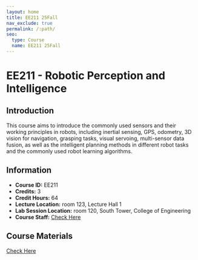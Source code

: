 ```yaml
---
layout: home
title: EE211 25Fall
nav_exclude: true
permalink: /:path/
seo:
  type: Course
  name: EE211 25Fall
---
```


# EE211 - Robotic Perception and Intelligence

## Introduction

This course aims to introduce the commonly used sensors and their working principles in robots, including inertial sensing, GPS, odometry, 3D vision for navigation, grasping tasks, visual servoing, multi-sensor data fusion, as well as the intelligent planning methods in different robot tasks and the commonly used robot learning algorithms.

## Information
<!-- - **Course Name:** Robotic Perception and Intelligence -->
- **Course ID:** EE211
- **Credits:** 3
- **Credit Hours:** 64 
- **Lecture Location:** room 123, Lecture Hall 1 
- **Lab Session Location:** room 120, South Tower, College of Engineering
- **Course Staff:** [Check Here](https://rpai-lab.github.io/EE211-25Fall/staff/)
<!-- - **QQ Group:** 487594133 -->
 
## Course Materials

[Check Here](https://rpai-lab.github.io/EE211-25Fall/course-materials/)
